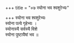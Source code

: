 +++
title = "०७ स्योना भव श्वशुरेभ्यः"

+++
स्योना भव श्वशुरेभ्यः  
स्योना पत्ये गृहेभ्यः ।  
स्योनास्यै सर्वस्यै विशे  
स्योना पुष्टायैषां भव ॥